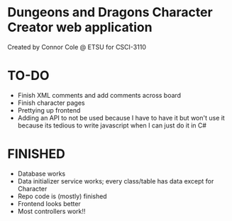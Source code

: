 # Dungeons and Dragons Character Creator web application
Created by Connor Cole @ ETSU for CSCI-3110


# TO-DO
- Finish XML comments and add comments across board
- Finish character pages
- Prettying up frontend
- Adding an API to not be used because I have to have it but won't use it because its tedious to write javascript when I can just do it in C#

# FINISHED
- Database works
- Data initializer service works; every class/table has data except for Character
- Repo code is (mostly) finished
- Frontend looks better
- Most controllers work!!

